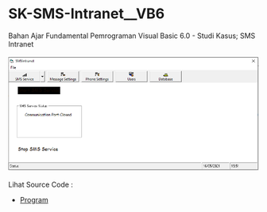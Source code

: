 # SK-SMS-Intranet__VB6
Bahan Ajar Fundamental Pemrograman Visual Basic 6.0 - Studi Kasus; SMS Intranet<br><br>
<img src="https://github.com/RizkyKhapidsyah/SK-SMS-Intranet__VB6/blob/main/VB6/result/001.PNG"><br><br>
Lihat Source Code : <br>
- <a href="https://github.com/RizkyKhapidsyah/SK-SMS-Intranet__VB6">Program</a>

